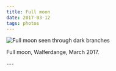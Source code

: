 ```yaml
---
title: Full moon
date: 2017-03-12
tags: photos
---
```

<p><img src="/assets/images/full-moon.png" alt="Full moon seen through dark branches" /></p><p>Full moon, Walferdange, March 2017.</p>
---
